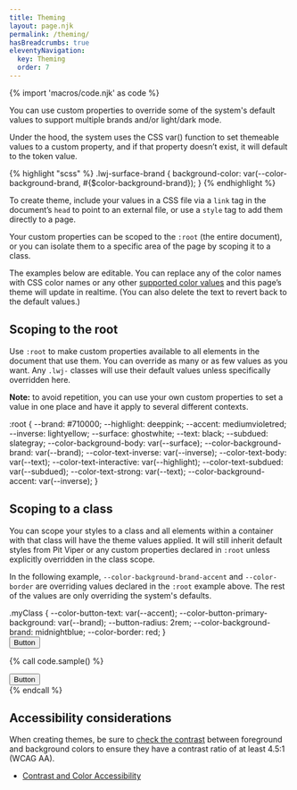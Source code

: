```yaml
---
title: Theming
layout: page.njk
permalink: /theming/
hasBreadcrumbs: true
eleventyNavigation:
  key: Theming
  order: 7
---
```


{% import 'macros/code.njk' as code %}

You can use custom properties to override some of the system's default values to support multiple brands and/or light/dark mode.

Under the hood, the system uses the CSS var() function to set themeable values to a custom property, and if that property doesn’t exist, it will default to the token value.

{% highlight "scss" %}
.lwj-surface-brand {
  background-color: var(--color-background-brand, #{$color-background-brand});
}
{% endhighlight %}

To create theme, include your values in a CSS file via a `link` tag in the document’s `head` to point to an external file, or use a `style` tag to add them directly to a page.

Your custom properties can be scoped to the `:root` (the entire document), or you can isolate them to a specific area of the page by scoping it to a class.

The examples below are editable. You can replace any of the color names with CSS color names or any other [supported color values](https://www.w3schools.com/cssref/css_colors_legal.php) and this page’s theme will update in realtime. (You can also delete the text to revert back to the default values.)

## Scoping to the root

Use `:root` to make custom properties available to all elements in the document that use them. You can override as many or as few values as you want. Any `.lwj-` classes will use their default values unless specifically overridden here.

**Note:** to avoid repetition, you can use your own custom properties to set a value in one place and have it apply to several different contexts.

<style style="display: block" contenteditable>
  :root {
    --brand: #710000;
    --highlight: deeppink;
    --accent: mediumvioletred;
    --inverse: lightyellow;
    --surface: ghostwhite;
    --text: black;
    --subdued: slategray;
    --color-background-body: var(--surface);
    --color-background-brand: var(--brand);
    --color-text-inverse: var(--inverse);
    --color-text-body: var(--text);
    --color-text-interactive: var(--highlight);
    --color-text-subdued: var(--subdued);
    --color-text-strong: var(--text);
    --color-background-accent: var(--inverse);
  }

</style>

## Scoping to a class

You can scope your styles to a class and all elements within a container with that class will have the theme values applied. It will still inherit default styles from Pit Viper or any custom properties declared in `:root` unless explicitly overridden in the class scope.

In the following example, `--color-background-brand-accent` and `--color-border` are overriding values declared in the `:root` example above. The rest of the values are only overriding the system's defaults.

<style style="display: block" contenteditable>
  .myClass {
    --color-button-text: var(--accent);
    --color-button-primary-background: var(--brand);
    --button-radius: 2rem;
    --color-background-brand: midnightblue;
    --color-border: red;
  }

</style>

<div class="myClass">
  <div class="lwj-surface-brand doc-inset-square doc-bordered">
    <button type="button" class="lwj-button-primary">Button</button>
  </div>
</div>

{% call code.sample() %}
<div class="myClass">
  <div class="lwj-surface-brand doc-inset-square doc-bordered">
    <button type="button" class="lwj-button-primary">Button</button>
  </div>
</div>
{% endcall %}

## Accessibility considerations

When creating themes, be sure to [check the contrast](https://webaim.org/resources/contrastchecker/) between foreground and background colors to ensure they have a contrast ratio of at least 4.5:1 (WCAG AA).

* [Contrast and Color Accessibility](https://webaim.org/articles/contrast/)